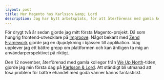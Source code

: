 ```yaml
---
layout: post
title: Mer Magento hos Karlsson &amp; Lord
description: Jag har bytt arbetsplats, för att återförenas med gamla kollegor och bygga ehandel med Magento.
---
```


För drygt två år sedan gjorde jag mitt första Magento-projekt. Då som hungrig frontend-utvecklare på [Improove](http://improove.se). Något bekant med [Zend Framework](http://framework.zend.com) gjorde jag en djupdykning i bjässen till applikation. Idag upplever jag ett bättre grepp om plattformen och kan äntligen ta mig an användarperspektivet på riktigt.

Den 12 november, återförenad med gamla kollegor från [We Up North](http://wun.se)-tiden, gjorde jag min första dag på [Karlsson & Lord](http://karlssonlord.com). Att ständigt bli utmanad att lösa problem för bättre ehandel med goda vänner känns fantastiskt.